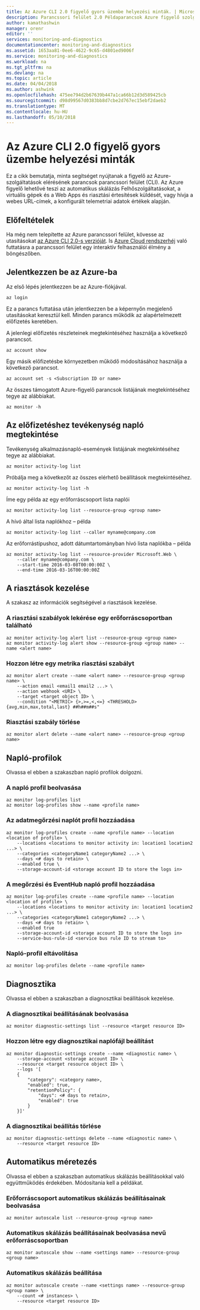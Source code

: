 ```yaml
---
title: Az Azure CLI 2.0 figyelő gyors üzembe helyezési minták. | Microsoft Docs
description: Parancssori felület 2.0 Példaparancsok Azure figyelő szolgáltatások. Az Azure figyelőjének értéke a Microsoft Azure szolgáltatást, amely lehetővé teszi a riasztási értesítéseket küldeni, hívja webes URL-címek, a konfigurált telemetriai adatokat, és az automatikus skálázás Cloud Services, a virtuális gépek és a Web Apps értékek alapján.
author: kamathashwin
manager: orenr
editor: ''
services: monitoring-and-diagnostics
documentationcenter: monitoring-and-diagnostics
ms.assetid: 1653aa81-0ee6-4622-9c65-d4801ed9006f
ms.service: monitoring-and-diagnostics
ms.workload: na
ms.tgt_pltfrm: na
ms.devlang: na
ms.topic: article
ms.date: 04/04/2018
ms.author: ashwink
ms.openlocfilehash: 475ee794d2b67639b447a1ca66b12d3d589425cb
ms.sourcegitcommit: d98d99567d0383bb8d7cbe2d767ec15ebf2daeb2
ms.translationtype: MT
ms.contentlocale: hu-HU
ms.lasthandoff: 05/10/2018
---
```

# <a name="azure-monitor-cli-20-quick-start-samples"></a>Az Azure CLI 2.0 figyelő gyors üzembe helyezési minták
Ez a cikk bemutatja, minta segítséget nyújtanak a figyelő az Azure-szolgáltatások elérésének parancsok parancssori felület (CLI). Az Azure figyelő lehetővé teszi az automatikus skálázás Felhőszolgáltatásokat, a virtuális gépek és a Web Apps és riasztási értesítések küldését, vagy hívja a webes URL-címek, a konfigurált telemetriai adatok értékek alapján.

## <a name="prerequisites"></a>Előfeltételek

Ha még nem telepítette az Azure parancssori felület, kövesse az utasításokat [az Azure CLI 2.0-s verzióját](/cli/azure/install-azure-cli). Is [Azure Cloud rendszerhéj](/azure/cloud-shell) való futtatásra a parancssori felület egy interaktív felhasználói élmény a böngészőben. 

## <a name="log-in-to-azure"></a>Jelentkezzen be az Azure-ba
Az első lépés jelentkezzen be az Azure-fiókjával.

```azurecli
az login
```

Ez a parancs futtatása után jelentkezzen be a képernyőn megjelenő utasításokat keresztül kell. Minden parancs működik az alapértelmezett előfizetés keretében.

A jelenlegi előfizetés részleteinek megtekintéséhez használja a következő parancsot.

```azurecli
az account show
```

Egy másik előfizetésbe környezetben működő módosításához használja a következő parancsot.

```azurecli
az account set -s <Subscription ID or name>
```

Az összes támogatott Azure-figyelő parancsok listájának megtekintéséhez tegye az alábbiakat.

```azurecli
az monitor -h
```

## <a name="view-activity-log-for-a-subscription"></a>Az előfizetéshez tevékenység napló megtekintése

Tevékenység alkalmazásnapló-események listájának megtekintéséhez tegye az alábbiakat.

```azurecli
az monitor activity-log list
```

Próbálja meg a következőt az összes elérhető beállítások megtekintéséhez.

```azurecli
az monitor activity-log list -h
```

Íme egy példa az egy erőforráscsoport lista naplói

```azurecli
az monitor activity-log list --resource-group <group name>
```

A hívó által lista naplókhoz – példa

```azurecli
az monitor activity-log list --caller myname@company.com
```

Az erőforrástípushoz, adott dátumtartományban hívó lista naplókba – példa

```azurecli
az monitor activity-log list --resource-provider Microsoft.Web \
    --caller myname@company.com \
    --start-time 2016-03-08T00:00:00Z \
    --end-time 2016-03-16T00:00:00Z
```

## <a name="work-with-alerts"></a>A riasztások kezelése

A szakasz az információk segítségével a riasztások kezelése.

### <a name="get-alert-rules-in-a-resource-group"></a>A riasztási szabályok lekérése egy erőforráscsoportban található

```azurecli
az monitor activity-log alert list --resource-group <group name>
az monitor activity-log alert show --resource-group <group name> --name <alert name>
```

### <a name="create-a-metric-alert-rule"></a>Hozzon létre egy metrika riasztási szabályt

```azurecli
az monitor alert create --name <alert name> --resource-group <group name> \
    --action email <email1 email2 ...> \
    --action webhook <URI> \
    --target <target object ID> \
    --condition "<METRIC> {>,>=,<,<=} <THRESHOLD> {avg,min,max,total,last} ##h##m##s"
```

### <a name="delete-an-alert-rule"></a>Riasztási szabály törlése

```azurecli
az monitor alert delete --name <alert name> --resource-group <group name>
```

## <a name="log-profiles"></a>Napló-profilok

Olvassa el ebben a szakaszban napló profilok dolgozni.

### <a name="get-a-log-profile"></a>A napló profil beolvasása

```azurecli
az monitor log-profiles list
az monitor log-profiles show --name <profile name>
```

### <a name="add-a-log-profile-with-retention"></a>Az adatmegőrzési naplót profil hozzáadása

```azurecli
az monitor log-profiles create --name <profile name> --location <location of profile> \
    --locations <locations to monitor activity in: location1 location2 ...> \
    --categories <categoryName1 categoryName2 ...> \
    --days <# days to retain> \
    --enabled true \
    --storage-account-id <storage account ID to store the logs in>
```

### <a name="add-a-log-profile-with-retention-and-eventhub"></a>A megőrzési és EventHub napló profil hozzáadása

```azurecli
az monitor log-profiles create --name <profile name> --location <location of profile> \
    --locations <locations to monitor activity in: location1 location2 ...> \
    --categories <categoryName1 categoryName2 ...> \
    --days <# days to retain> \
    --enabled true
    --storage-account-id <storage account ID to store the logs in>
    --service-bus-rule-id <service bus rule ID to stream to>
```

### <a name="remove-a-log-profile"></a>Napló-profil eltávolítása

```azurecli
az monitor log-profiles delete --name <profile name>
```

## <a name="diagnostics"></a>Diagnosztika

Olvassa el ebben a szakaszban a diagnosztikai beállítások kezelése.

### <a name="get-a-diagnostic-setting"></a>A diagnosztikai beállításának beolvasása

```azurecli
az monitor diagnostic-settings list --resource <target resource ID>
```

### <a name="create-a-diagnostic-log-setting"></a>Hozzon létre egy diagnosztikai naplófájl beállítást 

```azurecli
az monitor diagnostic-settings create --name <diagnostic name> \
    --storage-account <storage account ID> \
    --resource <target resource object ID> \
    --logs '[
    {
        "category": <category name>,
        "enabled": true,
        "retentionPolicy": {
            "days": <# days to retain>,
            "enabled": true
        }
    }]'
```

### <a name="delete-a-diagnostic-setting"></a>A diagnosztikai beállítás törlése

```azurecli
az monitor diagnostic-settings delete --name <diagnostic name> \
    --resource <target resource ID>
```

## <a name="autoscale"></a>Automatikus méretezés

Olvassa el ebben a szakaszban automatikus skálázás beállításokkal való együttműködés érdekében. Módosítania kell a példákat.

### <a name="get-autoscale-settings-for-a-resource-group"></a>Erőforráscsoport automatikus skálázás beállításainak beolvasása

```azurecli
az monitor autoscale list --resource-group <group name>
```

### <a name="get-autoscale-settings-by-name-in-a-resource-group"></a>Automatikus skálázás beállításainak beolvasása nevű erőforráscsoportban

```azurecli
az monitor autoscale show --name <settings name> --resource-group <group name>
```

### <a name="set-autoscale-settings"></a>Automatikus skálázás beállítása

```azurecli
az monitor autoscale create --name <settings name> --resource-group <group name> \
    --count <# instances> \
    --resource <target resource ID>
```
